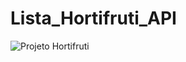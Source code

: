 # Lista_Hortifruti_API

![Projeto Hortifruti](https://user-images.githubusercontent.com/84466506/138962996-599d2a70-de49-4fd1-9fbe-7b9b5485a1a7.gif)
